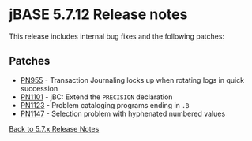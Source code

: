 # jBASE 5.7.12 Release notes

<PageHeader />

This release includes internal bug fixes and the following patches:

## Patches

- [PN955](./pn955/README.md)   - Transaction Journaling locks up when rotating logs in quick succession  
- [PN1101](./pn1101/README.md) - jBC: Extend the `PRECISION` declaration  
- [PN1123](./pn1123/README.md) - Problem cataloging programs ending in `.B`  
- [PN1147](./pn1147/README.md) - Selection problem with hyphenated numbered values  

[Back to 5.7.x Release Notes](./../README.md)
  
<PageFooter />
